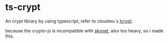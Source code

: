 # ts-crypt
An crypt library by using typescript, refer to cloudwu`s [lcrypt](https://github.com/cloudwu/lua-crypt).

because the crypto-js is incompatible with [skynet](https://github.com/cloudwu/skynet), also too heavy, so i made this.
